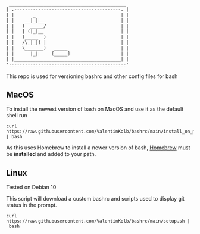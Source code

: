 ```txt
 ____________________________________________
| .----------------------------------------. |
| |       _                                | |
| |    __|_|___                            | |
| |   (  _____/                            | |
| |   | (|_|__                             | |
| |   (_____  )                            | |
| |   /\_|_|) |                            | |
| |   \_______)   _____                    | |
| |      |_|     [_____]                   | |
| |________________________________________| |
'--------------------------------------------'
```

This repo is used for versioning bashrc and other config files for bash

## MacOS

To install the newest version of bash on MacOS and use it as the default shell run

```shell
curl https://raw.githubusercontent.com/ValentinKolb/bashrc/main/install_on_macos.sh | bash
```

As this uses Homebrew to install a newer version of bash, [Homebrew](https://brew.sh/) must be **installed** and added to your path.

## Linux

Tested on Debian 10

This script will download a custom bashrc and scripts used to display git status in the prompt.

```shell
curl https://raw.githubusercontent.com/ValentinKolb/bashrc/main/setup.sh | bash
```
